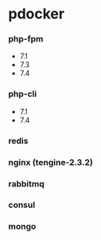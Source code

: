 # pdocker

### php-fpm 
- 7.1
- 7.3
- 7.4

### php-cli
- 7.1
- 7.4

### redis

### nginx (tengine-2.3.2)

### rabbitmq

### consul

### mongo
